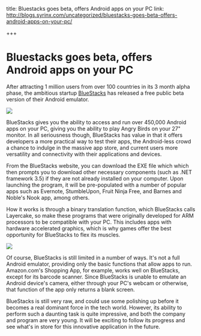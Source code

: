 title: Bluestacks goes beta, offers Android apps on your PC
link: http://blogs.syrinx.com/uncategorized/bluestacks-goes-beta-offers-android-apps-on-your-pc/

+++

# Bluestacks goes beta, offers Android apps on your PC

After attracting 1 million users from over 100 countries in its 3 month alpha phase, the ambitious startup [BlueStacks](http://bluestacks.com/) has released a free public beta version of their Android emulator.

![](http://tctechcrunch2011.files.wordpress.com/2012/03/bluestacks_logo.jpg?w=288)

 BlueStacks gives you the ability to access and run over 450,000 Android apps on your PC, giving you the ability to play Angry Birds on your 27" monitor. In all seriousness though, BlueStacks has value in that it offers developers a more practical way to test their apps, the Android-less crowd a chance to indulge in the massive app store, and current users more versatility and connectivity with their applications and devices.

 From the BlueStacks website, you can download the EXE file which which then prompts you to download other necessary components (such as .NET framework 3.5) if they are not already installed on your computer. Upon launching the program, it will be pre-populated with a number of popular apps such as Evernote, StumbleUpon, Fruit Ninja Free, and Barnes and Noble's Nook app, among others.

How it works is through a binary translation function, which BlueStacks calls Layercake, so make these programs that were originally developed for ARM processors to be compatible with your PC. This includes apps with hardware accelerated graphics, which is why games offer the best opportunity for BlueStacks to flex its muscles.

![](http://twimgs.com/informationweek/byte/reviews/2012-March/BlueStacks/BlueStacks-01.jpg)

Of course, BlueStacks is still limited in a number of ways. It's not a full Android emulator, providing only the basic functions that allow apps to run. Amazon.com's Shopping App, for example, works well on BlueStacks, except for its barcode scanner. Since BlueStacks is unable to emulate an Android device's camera, either through your PC's webcam or otherwise, that function of the app only returns a blank screen.

BlueStacks is still very raw, and could use some polishing up before it becomes a real dominant force in the tech world. However, its ability to perform such a daunting task is quite impressive, and both the company and program are very young. It will be exciting to follow its progress and see what's in store for this innovative application in the future.
